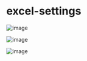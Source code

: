 # excel-settings

![image](https://github.com/winofsql/excel-settings/assets/1501327/d87d27cd-4c1d-4862-b81e-934881eabaea)

![image](https://github.com/winofsql/excel-settings/assets/1501327/efc1f270-e679-464b-844e-19d1a49d53d5)

![image](https://github.com/winofsql/excel-settings/assets/1501327/bdb47146-a70e-45a8-8565-2ac4ddf82a7a)

